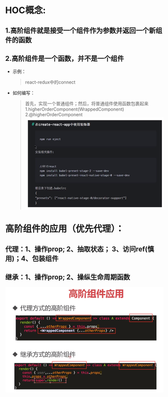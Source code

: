 # HOC概念:
## 1.高阶组件就是接受一个组件作为参数并返回一个新组件的函数
## 2.高阶组件是一个函数，并不是一个组件 
* 示例：
    >react-redux中的connect  
* 如何编写：
    >首先，实现一个普通组件；然后，将普通组件使用函数包裹起来   
    >1.higherOrderComponent(WrappedComponent)  
    >2.@higherOrderComponent  
    >![image](https://github.com/lmmProject/react_02_hoc/blob/master/eject.png)  
# 高阶组件的应用（优先代理）：  
## 代理：1、操作prop; 2、抽取状态； 3、访问ref(慎用)；4、包装组件  
## 继承：1、操作prop; 2、操纵生命周期函数  
![image](https://github.com/lmmProject/react_02_hoc/blob/master/proxy%26extends.png)
